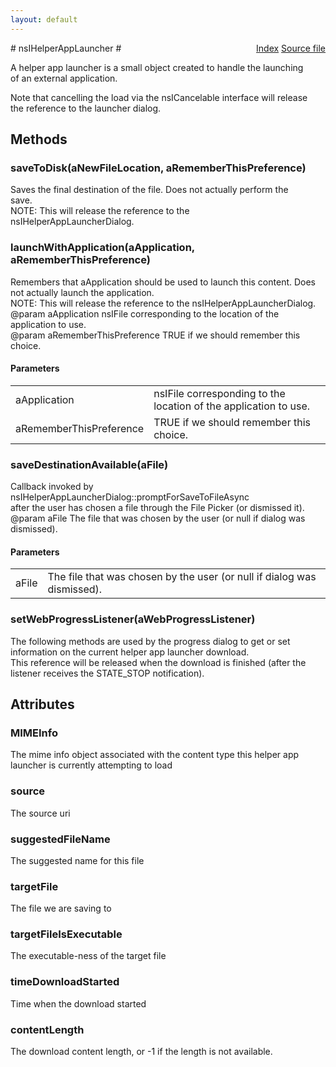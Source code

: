```yaml
---
layout: default
---
```

<div class='links' style='float:right'><a href="../index.html">Index</a>
<a href="http://dxr.mozilla.org/mozilla-central/source/uriloader/exthandler/nsIExternalHelperAppService.idl">Source file</a>
</div>
# nsIHelperAppLauncher #
  
A helper app launcher is a small object created to handle the launching  
of an external application.  
  
Note that cancelling the load via the nsICancelable interface will release  
the reference to the launcher dialog.  
  

## Methods ##

### saveToDisk(aNewFileLocation, aRememberThisPreference) ###
  
Saves the final destination of the file. Does not actually perform the  
save.  
NOTE: This will release the reference to the  
nsIHelperAppLauncherDialog.  
  

### launchWithApplication(aApplication, aRememberThisPreference) ###
  
Remembers that aApplication should be used to launch this content. Does  
not actually launch the application.  
NOTE: This will release the reference to the nsIHelperAppLauncherDialog.  
@param aApplication nsIFile corresponding to the location of the application to use.  
@param aRememberThisPreference TRUE if we should remember this choice.  
  

#### Parameters ####

<table>

<tr>
<td>aApplication</td>
<td>nsIFile corresponding to the location of the application to use.  
</td>
</tr>

<tr>
<td>aRememberThisPreference</td>
<td>TRUE if we should remember this choice.  
</td>
</tr>

</table>

### saveDestinationAvailable(aFile) ###
  
Callback invoked by nsIHelperAppLauncherDialog::promptForSaveToFileAsync  
after the user has chosen a file through the File Picker (or dismissed it).  
@param aFile The file that was chosen by the user (or null if dialog was dismissed).  
  

#### Parameters ####

<table>

<tr>
<td>aFile</td>
<td>The file that was chosen by the user (or null if dialog was dismissed).  
</td>
</tr>

</table>

### setWebProgressListener(aWebProgressListener) ###
  
The following methods are used by the progress dialog to get or set  
information on the current helper app launcher download.  
This reference will be released when the download is finished (after the  
listener receives the STATE_STOP notification).  
  

## Attributes ##

### MIMEInfo ###
  
The mime info object associated with the content type this helper app  
launcher is currently attempting to load  
  

### source ###
  
The source uri  
  

### suggestedFileName ###
  
The suggested name for this file  
  

### targetFile ###
  
The file we are saving to  
  

### targetFileIsExecutable ###
  
The executable-ness of the target file  
  

### timeDownloadStarted ###
  
Time when the download started  
  

### contentLength ###
  
The download content length, or -1 if the length is not available.  
  
